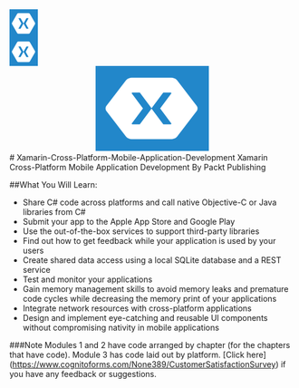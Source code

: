 <img src="https://github.com/VishalMewadaPackt/Xamarin-Cross-Platform-Mobile-Application-Development/blob/master/X.png" width="50" height="50" align="middle" />
<style type="text/css">
.centerImage
{
text-align:center;
display:block;
}
</style>
<img src="https://github.com/VishalMewadaPackt/Xamarin-Cross-Platform-Mobile-Application-Development/blob/master/X.png" class="centerImage" alt="what image shows" height="50" width="50">
<center><img src="https://github.com/VishalMewadaPackt/Xamarin-Cross-Platform-Mobile-Application-Development/blob/master/X.png" alt="what image shows" height="150" width="200"></center>
# Xamarin-Cross-Platform-Mobile-Application-Development
Xamarin Cross-Platform Mobile Application Development By Packt Publishing 






##What You Will Learn:

*	Share C# code across platforms and call native Objective-C or Java libraries from C#
*	Submit your app to the Apple App Store and Google Play
*	Use the out-of-the-box services to support third-party libraries
*	Find out how to get feedback while your application is used by your users
*	Create shared data access using a local SQLite database and a REST service
*	Test and monitor your applications
*	Gain memory management skills to avoid memory leaks and premature code cycles while decreasing the memory print of your applications
*	Integrate network resources with cross-platform applications
*	Design and implement eye-catching and reusable UI components without compromising nativity in mobile applications

###Note
 Modules 1 and 2 have code arranged by chapter (for the chapters that have code). Module 3 has code laid out by platform. [Click here] (https://www.cognitoforms.com/None389/CustomerSatisfactionSurvey) if you have any feedback or suggestions.

